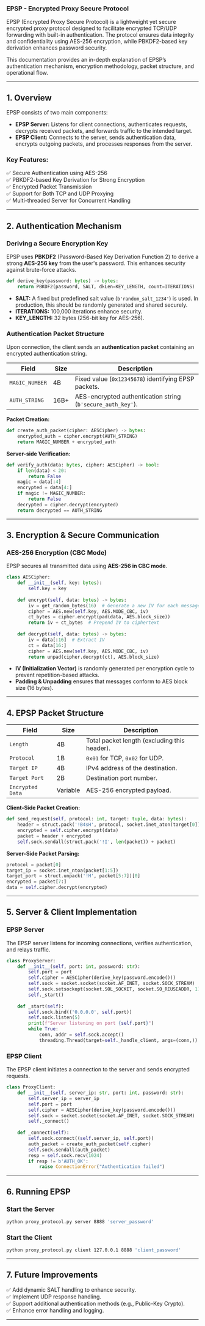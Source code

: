 ### **EPSP - Encrypted Proxy Secure Protocol**  

EPSP (Encrypted Proxy Secure Protocol) is a lightweight yet secure encrypted proxy protocol designed to facilitate encrypted TCP/UDP forwarding with built-in authentication. The protocol ensures data integrity and confidentiality using AES-256 encryption, while PBKDF2-based key derivation enhances password security.  

This documentation provides an in-depth explanation of EPSP’s authentication mechanism, encryption methodology, packet structure, and operational flow.  

---

## **1. Overview**  
EPSP consists of two main components:  
- **EPSP Server:** Listens for client connections, authenticates requests, decrypts received packets, and forwards traffic to the intended target.  
- **EPSP Client:** Connects to the server, sends authentication data, encrypts outgoing packets, and processes responses from the server.  

### **Key Features:**  
✅ Secure Authentication using AES-256  
✅ PBKDF2-based Key Derivation for Strong Encryption  
✅ Encrypted Packet Transmission  
✅ Support for Both TCP and UDP Proxying  
✅ Multi-threaded Server for Concurrent Handling  

---

## **2. Authentication Mechanism**  

### **Deriving a Secure Encryption Key**  
EPSP uses **PBKDF2** (Password-Based Key Derivation Function 2) to derive a strong **AES-256 key** from the user's password. This enhances security against brute-force attacks.  

```python
def derive_key(password: bytes) -> bytes:
    return PBKDF2(password, SALT, dkLen=KEY_LENGTH, count=ITERATIONS)
```
- **SALT:** A fixed but predefined salt value (`b'random_salt_1234'`) is used. In production, this should be randomly generated and shared securely.  
- **ITERATIONS:** 100,000 iterations enhance security.  
- **KEY_LENGTH:** 32 bytes (256-bit key for AES-256).  

### **Authentication Packet Structure**  
Upon connection, the client sends an **authentication packet** containing an encrypted authentication string.  

| Field          | Size | Description |  
|---------------|------|-------------|  
| `MAGIC_NUMBER`  | 4B   | Fixed value (`0x12345678`) identifying EPSP packets. |  
| `AUTH_STRING`  | 16B+ | AES-encrypted authentication string (`b'secure_auth_key'`). |  

**Packet Creation:**  
```python
def create_auth_packet(cipher: AESCipher) -> bytes:
    encrypted_auth = cipher.encrypt(AUTH_STRING)
    return MAGIC_NUMBER + encrypted_auth
```

**Server-side Verification:**  
```python
def verify_auth(data: bytes, cipher: AESCipher) -> bool:
    if len(data) < 20:
        return False
    magic = data[:4]
    encrypted = data[4:]
    if magic != MAGIC_NUMBER:
        return False
    decrypted = cipher.decrypt(encrypted)
    return decrypted == AUTH_STRING
```

---

## **3. Encryption & Secure Communication**  

### **AES-256 Encryption (CBC Mode)**  
EPSP secures all transmitted data using **AES-256 in CBC mode**.  

```python
class AESCipher:
    def __init__(self, key: bytes):
        self.key = key
    
    def encrypt(self, data: bytes) -> bytes:
        iv = get_random_bytes(16)  # Generate a new IV for each message
        cipher = AES.new(self.key, AES.MODE_CBC, iv)
        ct_bytes = cipher.encrypt(pad(data, AES.block_size))
        return iv + ct_bytes  # Prepend IV to ciphertext
    
    def decrypt(self, data: bytes) -> bytes:
        iv = data[:16]  # Extract IV
        ct = data[16:]
        cipher = AES.new(self.key, AES.MODE_CBC, iv)
        return unpad(cipher.decrypt(ct), AES.block_size)
```
- **IV (Initialization Vector)** is randomly generated per encryption cycle to prevent repetition-based attacks.  
- **Padding & Unpadding** ensures that messages conform to AES block size (16 bytes).  

---

## **4. EPSP Packet Structure**  

| Field          | Size  | Description |  
|---------------|-------|-------------|  
| `Length`       | 4B    | Total packet length (excluding this header). |  
| `Protocol`     | 1B    | `0x01` for TCP, `0x02` for UDP. |  
| `Target IP`    | 4B    | IPv4 address of the destination. |  
| `Target Port`  | 2B    | Destination port number. |  
| `Encrypted Data` | Variable | AES-256 encrypted payload. |  

**Client-Side Packet Creation:**  
```python
def send_request(self, protocol: int, target: tuple, data: bytes):
    header = struct.pack('!B4sH', protocol, socket.inet_aton(target[0]), target[1])
    encrypted = self.cipher.encrypt(data)
    packet = header + encrypted
    self.sock.sendall(struct.pack('!I', len(packet)) + packet)
```

**Server-Side Packet Parsing:**  
```python
protocol = packet[0]
target_ip = socket.inet_ntoa(packet[1:5])
target_port = struct.unpack('!H', packet[5:7])[0]
encrypted = packet[7:]
data = self.cipher.decrypt(encrypted)
```

---

## **5. Server & Client Implementation**  

### **EPSP Server**  
The EPSP server listens for incoming connections, verifies authentication, and relays traffic.  

```python
class ProxyServer:
    def __init__(self, port: int, password: str):
        self.port = port
        self.cipher = AESCipher(derive_key(password.encode()))
        self.sock = socket.socket(socket.AF_INET, socket.SOCK_STREAM)
        self.sock.setsockopt(socket.SOL_SOCKET, socket.SO_REUSEADDR, 1)
        self._start()
    
    def _start(self):
        self.sock.bind(('0.0.0.0', self.port))
        self.sock.listen(5)
        print(f"Server listening on port {self.port}")
        while True:
            conn, addr = self.sock.accept()
            threading.Thread(target=self._handle_client, args=(conn,)).start()
```

### **EPSP Client**  
The EPSP client initiates a connection to the server and sends encrypted requests.  

```python
class ProxyClient:
    def __init__(self, server_ip: str, port: int, password: str):
        self.server_ip = server_ip
        self.port = port
        self.cipher = AESCipher(derive_key(password.encode()))
        self.sock = socket.socket(socket.AF_INET, socket.SOCK_STREAM)
        self._connect()
    
    def _connect(self):
        self.sock.connect((self.server_ip, self.port))
        auth_packet = create_auth_packet(self.cipher)
        self.sock.sendall(auth_packet)
        resp = self.sock.recv(1024)
        if resp != b'AUTH_OK':
            raise ConnectionError("Authentication failed")
```

---

## **6. Running EPSP**  

### **Start the Server**  
```bash
python proxy_protocol.py server 8888 'server_password'
```

### **Start the Client**  
```bash
python proxy_protocol.py client 127.0.0.1 8888 'client_password'
```


---

## **7. Future Improvements**  
✅ Add dynamic SALT handling to enhance security.  
✅ Implement UDP response handling.  
✅ Support additional authentication methods (e.g., Public-Key Crypto).  
✅ Enhance error handling and logging.  

---
